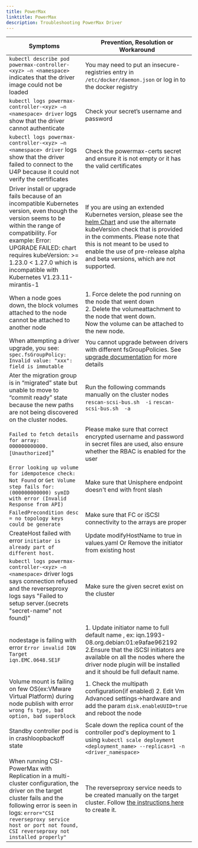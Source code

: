 ```yaml
---
title: PowerMax
linktitle: PowerMax 
description: Troubleshooting PowerMax Driver
---
```

| Symptoms | Prevention, Resolution or Workaround |
|------------|--------------|
| `kubectl describe pod powermax-controller-<xyz> –n <namespace>` indicates that the driver image could not be loaded | You may need to put an insecure-registries entry in `/etc/docker/daemon.json` or log in to the docker registry |
| `kubectl logs powermax-controller-<xyz> –n <namespace> driver` logs show that the driver cannot authenticate | Check your secret’s username and password |
| `kubectl logs powermax-controller-<xyz> –n <namespace> driver` logs show that the driver failed to connect to the U4P because it could not verify the certificates | Check the powermax-certs secret and ensure it is not empty or it has the valid certificates|
|Driver install or upgrade fails because of an incompatible Kubernetes version, even though the version seems to be within the range of compatibility. For example: Error: UPGRADE FAILED: chart requires kubeVersion: >= 1.23.0 < 1.27.0 which is incompatible with Kubernetes V1.23.11-mirantis-1 | If you are using an extended Kubernetes version, please see the [helm Chart](https://github.com/dell/helm-charts/blob/main/charts/csi-powermax/Chart.yaml) and use the alternate kubeVersion check that is provided in the comments. Please note that this is not meant to be used to enable the use of pre-release alpha and beta versions, which are not supported.|
| When a node goes down, the block volumes attached to the node cannot be attached to another node | 1. Force delete the pod running on the node that went down <br /> 2. Delete the volumeattachment to the node that went down. <br /> Now the volume can be attached to the new node. |
| When attempting a driver upgrade, you see: ```spec.fsGroupPolicy: Invalid value: "xxx": field is immutable``` | You cannot upgrade between drivers with different fsGroupPolicies. See [upgrade documentation](../../../deployment/helm/drivers/upgrade/powermax) for more details |
| Ater the migration group is in “migrated” state but unable to move to “commit ready” state because the new paths are not being discovered on the cluster nodes.| Run the following commands manually on the cluster nodes `rescan-scsi-bus.sh  -i`  `rescan-scsi-bus.sh  -a`|
| `Failed to fetch details for array: 000000000000. [Unauthorized]`" | Please make sure that correct encrypted username and password in secret files are used, also ensure whether the RBAC is enabled for the user |
| `Error looking up volume for idempotence check: Not Found` or `Get Volume step fails for: (000000000000) symID with error (Invalid Response from API)`| Make sure that Unisphere endpoint doesn't end with front slash |
|`FailedPrecondition desc = no topology keys could be generate`| Make sure that FC or iSCSI connectivity to the arrays are proper |
| CreateHost failed with error `initiator is already part of different host.` | Update modifyHostName to true in values.yaml Or Remove the initiator from existing host |
| `kubectl logs powermax-controller-<xyz> –n <namespace>` driver logs says connection refused and the reverseproxy logs says "Failed to setup server.(secrets \"secret-name\" not found)" | Make sure the given secret <secret-name> exist on the cluster |
| nodestage is failing with error `Error invalid IQN Target iqn.EMC.0648.SE1F` | 1. Update initiator name to full default name , ex: iqn.1993-08.org.debian:01:e9afae962192 <br> 2.Ensure that the iSCSI initiators are available on all the nodes where the driver node plugin will be installed and it should be full default name. |
| Volume mount is failing on few OS(ex:VMware Virtual Platform) during node publish with error `wrong fs type, bad option, bad superblock` | 1. Check the multipath configuration(if enabled) 2. Edit Vm Advanced settings->hardware and add the param `disk.enableUUID=true` and reboot the node |
| Standby controller pod is in crashloopbackoff state | Scale down the replica count of the controller pod's deployment to 1 using ```kubectl scale deployment <deployment_name> --replicas=1 -n <driver_namespace>``` |  
| When running CSI-PowerMax with Replication in a multi-cluster configuration, the driver on the target cluster fails and the following error is seen in logs: `error="CSI reverseproxy service host or port not found, CSI reverseproxy not installed properly"` | The reverseproxy service needs to be created manually on the target cluster. Follow [the instructions here](../../../deployment/csmoperator/modules/replication.md) to create it.|
